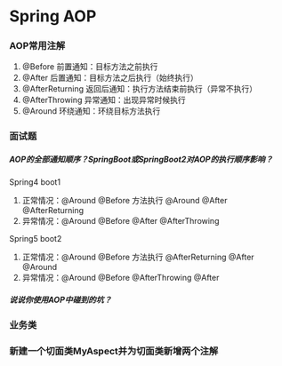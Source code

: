 # Spring AOP

### AOP常用注解

1. @Before 前置通知：目标方法之前执行
2. @After 后置通知：目标方法之后执行（始终执行）
3. @AfterReturning 返回后通知：执行方法结束前执行（异常不执行）
4. @AfterThrowing 异常通知：出现异常时候执行
5. @Around 环绕通知：环绕目标方法执行

### 面试题

##### AOP的全部通知顺序？SpringBoot或SpringBoot2对AOP的执行顺序影响？

Spring4 boot1

1. 正常情况：@Around @Before  方法执行 @Around @After @AfterReturning
2. 异常情况：@Around @Before  @After @AfterThrowing 

Spring5 boot2

1. 正常情况：@Around @Before  方法执行 @AfterReturning @After @Around
2. 异常情况：@Around @Before @AfterThrowing  @After 

##### 说说你使用AOP中碰到的坑？

### 业务类

### 新建一个切面类MyAspect并为切面类新增两个注解

### 